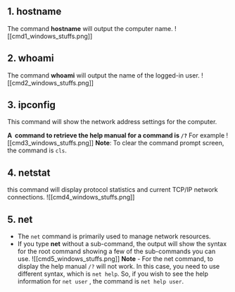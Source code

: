 ## 1. hostname
The command **hostname** will output the computer name.
![[cmd1_windows_stuffs.png]]

## 2. whoami
The command **whoami** will output the name of the logged-in user.
![[cmd2_windows_stuffs.png]]

## 3. ipconfig
This command will show the network address settings for the computer.

**A  command to retrieve the help manual for a command is `/?`**
For example
![[cmd3_windows_stuffs.png]]
**Note**: To clear the command prompt screen, the command is `cls`.

## 4. netstat
this command will display protocol statistics and current TCP/IP network connections.
![[cmd4_windows_stuffs.png]]

## 5. net
- The `net` command is primarily used to manage network resources.
- If you type **net** without a sub-command, the output will show the syntax for the root command showing a few of the sub-commands you can use.
![[cmd5_windows_stuffs.png]]
**Note** - For the net command, to display the help manual `/?` will not work. In this case, you need to use different syntax, which is `net help`.
So, if you wish to see the help information for `net user` , the command is `net help user`.